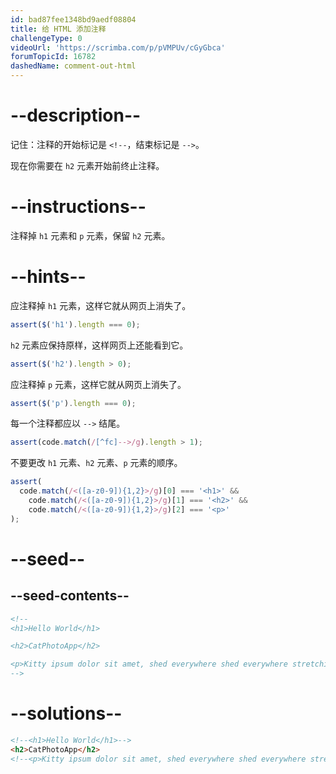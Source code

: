 ```yaml
---
id: bad87fee1348bd9aedf08804
title: 给 HTML 添加注释
challengeType: 0
videoUrl: 'https://scrimba.com/p/pVMPUv/cGyGbca'
forumTopicId: 16782
dashedName: comment-out-html
---
```


# --description--

记住：注释的开始标记是 `<!--`，结束标记是 `-->`。

现在你需要在 `h2` 元素开始前终止注释。

# --instructions--

注释掉 `h1` 元素和 `p` 元素，保留 `h2` 元素。

# --hints--

应注释掉 `h1` 元素，这样它就从网页上消失了。

```js
assert($('h1').length === 0);
```

`h2` 元素应保持原样，这样网页上还能看到它。

```js
assert($('h2').length > 0);
```

应注释掉 `p` 元素，这样它就从网页上消失了。

```js
assert($('p').length === 0);
```

每一个注释都应以 `-->` 结尾。

```js
assert(code.match(/[^fc]-->/g).length > 1);
```

不要更改 `h1` 元素、`h2` 元素、`p` 元素的顺序。

```js
assert(
  code.match(/<([a-z0-9]){1,2}>/g)[0] === '<h1>' &&
    code.match(/<([a-z0-9]){1,2}>/g)[1] === '<h2>' &&
    code.match(/<([a-z0-9]){1,2}>/g)[2] === '<p>'
);
```

# --seed--

## --seed-contents--

```html
<!--
<h1>Hello World</h1>

<h2>CatPhotoApp</h2>

<p>Kitty ipsum dolor sit amet, shed everywhere shed everywhere stretching attack your ankles chase the red dot, hairball run catnip eat the grass sniff.</p>
-->
```

# --solutions--

```html
<!--<h1>Hello World</h1>-->
<h2>CatPhotoApp</h2>
<!--<p>Kitty ipsum dolor sit amet, shed everywhere shed everywhere stretching attack your ankles chase the red dot, hairball run catnip eat the grass sniff.</p> -->
```
